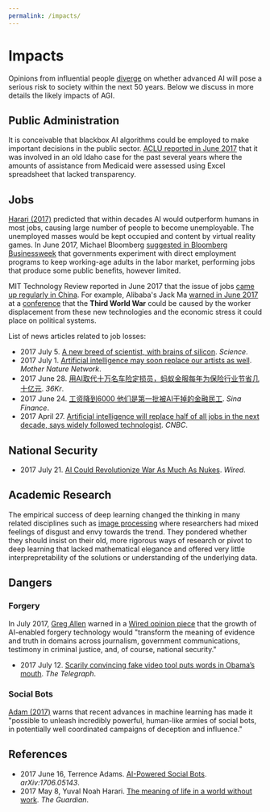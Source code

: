 ```yaml
---
permalink: /impacts/
---
```

# Impacts

Opinions from influential people [diverge](http://www.agreelist.org/s/advanced-artificial-intelligenc-4mtqyes0jrqy) on whether advanced AI will pose a serious risk to society within the next 50 years. Below we discuss in more details the likely impacts of AGI.

## Public Administration

It is conceivable that blackbox AI algorithms could be employed to make important decisions in the public sector. [ACLU reported in June 2017](https://www.aclu.org/blog/free-future/pitfalls-artificial-intelligence-decisionmaking-highlighted-idaho-aclu-case) that it was involved in an old Idaho case for the past several years where the amounts of assistance from Medicaid were assessed using Excel spreadsheet that lacked transparency.

## Jobs

[Harari (2017)](https://www.theguardian.com/technology/2017/may/08/virtual-reality-religion-robots-sapiens-book) predicted that within decades AI would outperform humans in most jobs, causing large number of people to become unemployable. The unemployed masses would be kept occupied and content by virtual reality games. In June 2017, Michael Bloomberg [suggested in Bloomberg Businessweek](https://www.bloomberg.com/news/articles/2017-06-22/what-we-need-and-don-t-need-from-government-in-the-robot-age) that governments experiment with direct employment programs to keep working-age adults in the labor market, performing jobs that produce some public benefits, however limited. 

MIT Technology Review reported in June 2017 that the issue of jobs [came up regularly in China](https://www.technologyreview.com/s/608183/chinas-tech-moguls-warn-of-ais-troubling-trajectory/). For example, Alibaba's Jack Ma [warned in June 2017](http://www.businessinsider.com/alibaba-stock-price-jack-ma-artificial-intelligence-machine-learning-may-cause-world-war-iii-2017-6) at a [conference](http://gateway17.com/speakers/) that the **Third World War** could be caused by the worker displacement from these new technologies and the economic stress it could place on political systems.

List of news articles related to job losses:

* 2017 July 5. [A new breed of scientist, with brains of silicon](http://www.sciencemag.org/news/2017/07/new-breed-scientist-brains-silicon). *Science*.
* 2017 July 1. [Artificial intelligence may soon replace our artists as well](https://www.mnn.com/lifestyle/arts-culture/stories/artificial-intelligence-may-soon-replace-our-artists-well). *Mother Nature Network*. 
* 2017 June 28. [用AI取代十万名车险定损员，蚂蚁金服每年为保险行业节省几十亿元](https://36kr.com/p/5081423.html). *36Kr*. 
* 2017 June 24. [工资降到6000 他们是第一批被AI干掉的金融民工](http://finance.sina.com.cn/money/bank/2017-06-24/doc-ifyhmtek7730948.shtml). *Sina Finance*.  
* 2017 April 27. [Artificial intelligence will replace half of all jobs in the next decade, says widely followed technologist](http://www.cnbc.com/2017/04/27/kai-fu-lee-robots-will-replace-half-of-all-jobs.html). *CNBC*. 

## National Security

* 2017 July 21. [AI Could Revolutionize War As Much As Nukes](https://www.wired.com/story/ai-could-revolutionize-war-as-much-as-nukes/). *Wired*.

## Academic Research

The empirical success of deep learning changed the thinking in many related disciplines such as [image processing](https://sinews.siam.org/Details-Page/deep-deep-trouble) where researchers had mixed feelings of disgust and envy towards the trend. They pondered whether they should insist on their old, more rigorous ways of research or pivot to deep learning that lacked mathematical elegance and offered very little interprepretability of the solutions or understanding of the underlying data.

## Dangers

### Forgery

In July 2017, [Greg Allen](https://twitter.com/gregory_c_allen) warned in a [Wired opinion piece](https://www.wired.com/story/ai-will-make-forging-anything-entirely-too-easy/) that the growth of AI-enabled forgery technology would "transform the meaning of evidence and truth in domains across journalism, government communications, testimony in criminal justice, and, of course, national security."

* 2017 July 12. [Scarily convincing fake video tool puts words in Obama’s mouth](http://www.telegraph.co.uk/technology/2017/07/12/scarily-convincing-fake-video-tool-puts-words-obamas-mouth/). *The Telegraph*.

### Social Bots

[Adam (2017)](https://arxiv.org/abs/1706.05143) warns that recent advances in machine learning has made it "possible to unleash incredibly powerful, human-like armies of social bots, in potentially well coordinated campaigns of deception and influence."

## References

* 2017 June 16, Terrence Adams. [AI-Powered Social Bots](https://arxiv.org/abs/1706.05143). *arXiv:1706.05143*.
* 2017 May 8, Yuval Noah Harari. [The meaning of life in a world without work](https://www.theguardian.com/technology/2017/may/08/virtual-reality-religion-robots-sapiens-book). *The Guardian*.
